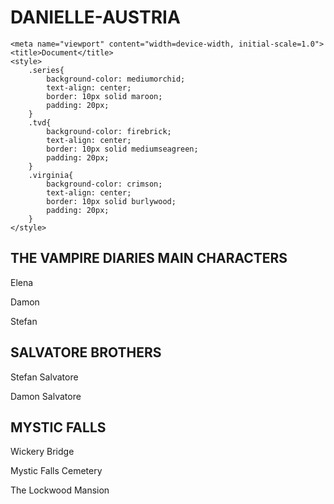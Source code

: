 # DANIELLE-AUSTRIA
<!DOCTYPE html>
<!-- saved from url=(0053)file:///C:/Users/Admin/Documents/Austria/danyela.html -->
<html lang="en"><head><meta http-equiv="Content-Type" content="text/html; charset=UTF-8">
    
    <meta name="viewport" content="width=device-width, initial-scale=1.0">
    <title>Document</title>
    <style>
        .series{
            background-color: mediumorchid;
            text-align: center;
            border: 10px solid maroon;
            padding: 20px;
        }
        .tvd{
            background-color: firebrick;
            text-align: center;
            border: 10px solid mediumseagreen;
            padding: 20px;
        }
        .virginia{
            background-color: crimson;
            text-align: center;
            border: 10px solid burlywood;
            padding: 20px;
        }
    </style>
</head>
<body>
    <div class="series">
        <h2>THE VAMPIRE DIARIES MAIN CHARACTERS</h2>
        <p>Elena</p>
        <p>Damon</p>
        <p>Stefan</p>
    </div>
    <div class="tvd">
        <h2>SALVATORE BROTHERS</h2>
        <p>Stefan Salvatore</p>
        <p>Damon Salvatore</p>
    </div>
    <div class="virginia">
        <h2>MYSTIC FALLS</h2>
        <p>Wickery Bridge</p>
        <p>Mystic Falls Cemetery</p>
        <p>The Lockwood Mansion</p>

</div></body></html>
